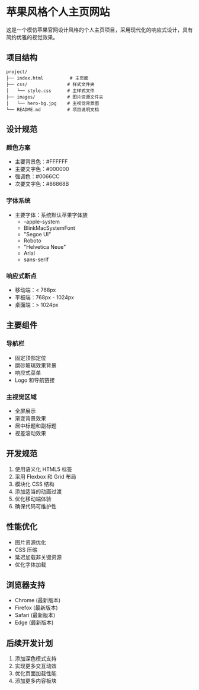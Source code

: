 # 苹果风格个人主页网站

这是一个模仿苹果官网设计风格的个人主页项目，采用现代化的响应式设计，具有简约优雅的视觉效果。

## 项目结构
```
project/
├── index.html          # 主页面
├── css/               # 样式文件夹
│   └── style.css      # 主样式文件
├── images/            # 图片资源文件夹
│   └── hero-bg.jpg    # 主视觉背景图
└── README.md          # 项目说明文档
```

## 设计规范

### 颜色方案
- 主要背景色：#FFFFFF
- 主要文字色：#000000
- 强调色：#0066CC
- 次要文字色：#86868B

### 字体系统
- 主要字体：系统默认苹果字体族
  - -apple-system
  - BlinkMacSystemFont
  - "Segoe UI"
  - Roboto
  - "Helvetica Neue"
  - Arial
  - sans-serif

### 响应式断点
- 移动端：< 768px
- 平板端：768px - 1024px
- 桌面端：> 1024px

## 主要组件

### 导航栏
- 固定顶部定位
- 磨砂玻璃效果背景
- 响应式菜单
- Logo 和导航链接

### 主视觉区域
- 全屏展示
- 渐变背景效果
- 居中标题和副标题
- 视差滚动效果

## 开发规范
1. 使用语义化 HTML5 标签
2. 采用 Flexbox 和 Grid 布局
3. 模块化 CSS 结构
4. 添加适当的动画过渡
5. 优化移动端体验
6. 确保代码可维护性

## 性能优化
- 图片资源优化
- CSS 压缩
- 延迟加载非关键资源
- 优化字体加载

## 浏览器支持
- Chrome (最新版本)
- Firefox (最新版本)
- Safari (最新版本)
- Edge (最新版本)

## 后续开发计划
1. 添加深色模式支持
2. 实现更多交互动效
3. 优化页面加载性能
4. 添加更多内容板块 